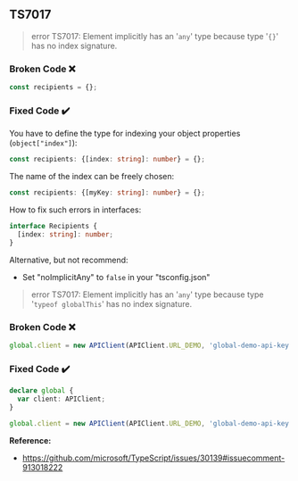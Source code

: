 ## TS7017

> error TS7017: Element implicitly has an '`any`' type because type '`{}`' has no index signature.

### Broken Code ❌

```ts
const recipients = {};
```

### Fixed Code ✔️

You have to define the type for indexing your object properties (`object["index"]`):

```ts
const recipients: {[index: string]: number} = {};
```

The name of the index can be freely chosen:

```ts
const recipients: {[myKey: string]: number} = {};
```

How to fix such errors in interfaces:

```ts
interface Recipients {
  [index: string]: number;
}
```

Alternative, but not recommend:

- Set "noImplicitAny" to `false` in your "tsconfig.json"

> error TS7017: Element implicitly has an '`any`' type because type '`typeof globalThis`' has no index signature.

### Broken Code ❌

```ts
global.client = new APIClient(APIClient.URL_DEMO, 'global-demo-api-key');
```

### Fixed Code ✔️

```ts
declare global {
  var client: APIClient;
}

global.client = new APIClient(APIClient.URL_DEMO, 'global-demo-api-key');
```

**Reference:**

- https://github.com/microsoft/TypeScript/issues/30139#issuecomment-913018222
